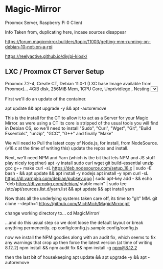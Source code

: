 # Magic-Mirror
Proxmox Server, Raspberry Pi 0 Client


Info Taken from, duplicating here, incase sources disappear

https://forum.magicmirror.builders/topic/11003/getting-mm-running-on-debian-10-not-on-a-rpi

https://reelyactive.github.io/diy/pi-kiosk/


## LXC / Proxmox CT Server Setup

Proxmox 7.2-4, Create CT, Debian 11.0-1 (LXC base Image available from Proxmox)... 4GiB disk, 256MiB Mem, 1CPU Core, Unprividlege <Deselect>, Nesting <Select> (after CT generation)


  
First we'll do an update of the container. 

apt update && apt upgrade -y && apt -autoremove 


This is the install for the CT to allow it to act as a Server for your Magic Mirror. as were using a CT its core is stripped of the usual tools you will find in Debian OS, so we'll need to install "Sudo", "Curl", "Wget", "Git", "Build Essentials", "unzip", "GCC", "G++" and finally "Make"
  
We will need to Pull the latest copy of Node.js, for install, from NodeSource. (v18.x at the time of writing this) update the repos and install.
  
Next, we'll need NPM and Yarn (which is the bit that lets NPM and JS stuff play nicely together)
apt -y install sudo curl wget git build-essential unzip gcc g++ make
curl -sL https://deb.nodesource.com/setup_18.x | sudo -E bash - && apt update && apt install -y nodejs
apt install -y npm
curl -sL https://dl.yarnpkg.com/debian/pubkey.gpg | sudo apt-key add - && echo "deb https://dl.yarnpkg.com/debian/ stable main" | sudo tee /etc/apt/sources.list.d/yarn.list && apt update && apt install yarn

  
Now thats all the underlying systems taken care off, its time to "git" MM.
git clone --depth=1 https://github.com/MichMich/MagicMirror.git

change working directory to...
cd MagicMirror/

...and do this usual step so we dont loose the default layout or break anything permenently.
cp config/config.js.sample config/config.js

now we install the NPM goodies along with an audit fix, which seems to fix any warnings that crop up then force the latest version (at time of writing 8.12.2)
npm install && npm audit fix && npm install -g npm@8.12.2

then the last bit of housekeeping
apt update && apt upgrade -y && apt -autoremove
